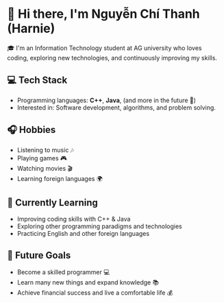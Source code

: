 # 👋 Hi there, I'm Nguyễn Chí Thanh (Harnie)

🎓 I'm an Information Technology student at AG university who loves coding, exploring new technologies, and continuously improving my skills.  

## 💻 Tech Stack
- Programming languages: **C++**, **Java**, (and more in the future 🚀)  
- Interested in: Software development, algorithms, and problem solving.  

## 🎧 Hobbies
- Listening to music 🎶  
- Playing games 🎮  
- Watching movies 🎬  
- Learning foreign languages 🌍  

## 🌱 Currently Learning
- Improving coding skills with C++ & Java  
- Exploring other programming paradigms and technologies  
- Practicing English and other foreign languages  

## 🎯 Future Goals
- Become a skilled programmer 💻  
- Learn many new things and expand knowledge 📚  
- Achieve financial success and live a comfortable life 💰  
